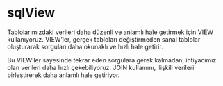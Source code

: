 # sqlView

Tablolarımızdaki verileri daha düzenli ve anlamlı hale getirmek için VIEW  kullanıyoruz. VIEW’ler, gerçek tabloları değiştirmeden sanal tablolar oluşturarak sorguları daha okunaklı ve hızlı hale getirir.

Bu VIEW’ler sayesinde tekrar eden sorgulara gerek kalmadan, ihtiyacımız olan verileri daha hızlı çekebiliyoruz. JOIN kullanımı, ilişkili verileri birleştirerek daha anlamlı hale getiriyor. 
